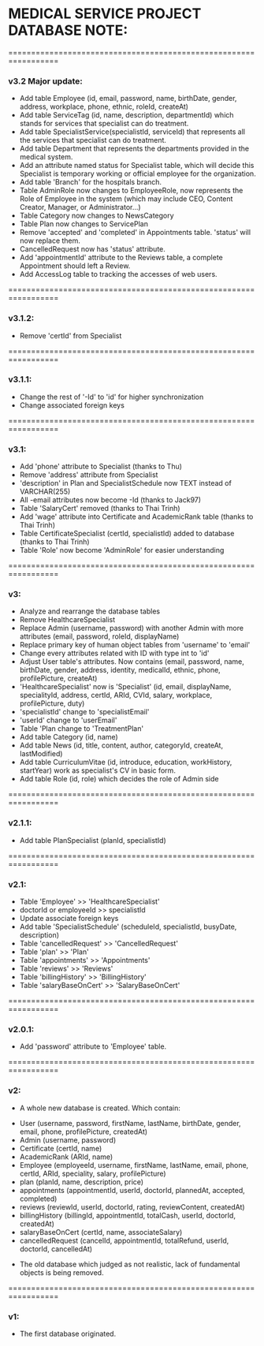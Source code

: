 # MEDICAL SERVICE PROJECT DATABASE NOTE: #

=================================================================

### v3.2 Major update: ###

- Add table Employee (id, email, password, name, birthDate, gender, address, workplace, phone, ethnic, roleId, createAt)
- Add table ServiceTag (id, name, description, departmentId) which stands for services that specialist can do treatment.
- Add table SpecialistService(specialistId, serviceId) that represents all the services that specialist can do treatment.
- Add table Department that represents the departments provided in the medical system.
- Add an attribute named status for Specialist table, which will decide this Specialist is temporary working or official employee for the organization.
- Add table 'Branch' for the hospitals branch.
- Table AdminRole now changes to EmployeeRole, now represents the Role of Employee in the system (which may include CEO, Content Creator, Manager, or Administrator...)
- Table Category now changes to NewsCategory
- Table Plan now changes to ServicePlan
- Remove 'accepted' and 'completed' in Appointments table. 'status' will now replace them.
- CancelledRequest now has 'status' attribute.
- Add 'appointmentId' attribute to the Reviews table, a complete Appointment should left a Review.
- Add AccessLog table to tracking the accesses of web users.


=================================================================

### v3.1.2: ###

- Remove 'certId' from Specialist

=================================================================


### v3.1.1: ###

- Change the rest of '-Id' to 'id' for higher synchronization 
- Change associated foreign keys

=================================================================


### v3.1: ###

- Add 'phone' attribute to Specialist (thanks to Thu)
- Remove 'address' attribute from Specialist
- 'description' in Plan and SpecialistSchedule now TEXT instead of VARCHAR(255)
- All -email attributes now become -Id (thanks to Jack97)
- Table 'SalaryCert' removed (thanks to Thai Trinh)
- Add 'wage' attribute into Certificate and AcademicRank table (thanks to Thai Trinh)
- Table CertificateSpecialist (certId, specialistId) added to database (thanks to Thai Trinh)
- Table 'Role' now become 'AdminRole' for easier understanding

=================================================================

### v3: ###

- Analyze and rearrange the database tables
- Remove HealthcareSpecialist
- Replace Admin (username, password) with another Admin with more attributes (email, password, roleId, displayName)
- Replace primary key of human object tables from 'username' to 'email'
- Change every attributes related with ID with type int to 'id'
- Adjust User table's attributes. Now contains (email, password, name, birthDate, gender, address, identity, medicalId, ethnic, phone, profilePicture, createAt)
- 'HealthcareSpecialist' now is 'Specialist' (id, email, displayName, specialityId, address, certId, ARId, CVId, salary, workplace, profilePicture, duty)
- 'specialistId' change to 'specialistEmail'
- 'userId' change to 'userEmail'
- Table 'Plan change to 'TreatmentPlan'
- Add table Category (id, name)
- Add table News (id, title, content, author, categoryId, createAt, lastModified)
- Add table CurriculumVitae (id, introduce, education, workHistory, startYear) work as specialist's CV in basic form.
- Add table Role (id, role) which decides the role of Admin side

=================================================================

### v2.1.1: ###

- Add table PlanSpecialist (planId, specialistId)

=================================================================

### v2.1: ###

- Table 'Employee' >> 'HealthcareSpecialist'
- doctorId or employeeId >> specialistId
- Update associate foreign keys
- Add table 'SpecialistSchedule' (scheduleId, specialistId, busyDate, description)
- Table 'cancelledRequest' >> 'CancelledRequest'
- Table 'plan' >> 'Plan'
- Table 'appointments' >> 'Appointments'
- Table 'reviews' >> 'Reviews'
- Table 'billingHistory' >> 'BillingHistory'
- Table 'salaryBaseOnCert' >> 'SalaryBaseOnCert'

=================================================================

### v2.0.1: ###

- Add 'password' attribute to 'Employee' table.


=================================================================

### v2: ###

- A whole new database is created. Which contain:
+ User (username, password, firstName, lastName, birthDate, gender, email, phone, profilePicture, createdAt)
+ Admin (username, password)
+ Certificate (certId, name)
+ AcademicRank (ARId, name)
+ Employee (employeeId, username, firstName, lastName, email, phone, certId, ARId, speciality, salary, profilePicture)
+ plan (planId, name, description, price)
+ appointments (appointmentId, userId, doctorId, plannedAt, accepted, completed)
+ reviews (reviewId, userId, doctorId, rating, reviewContent, createdAt)
+ billingHistory (billingId, appointmentId, totalCash, userId, doctorId, createdAt)
+ salaryBaseOnCert (certId, name, associateSalary)
+ cancelledRequest (cancelId, appointmentId, totalRefund, userId, doctorId, cancelledAt)
- The old database which judged as not realistic, lack of fundamental objects is being removed.

=================================================================

### v1: ###

- The first database originated.
